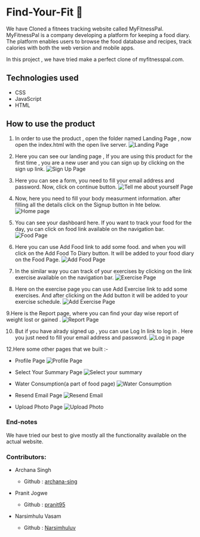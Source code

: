 # Find-Your-Fit :muscle:

We have Cloned a fitnees tracking website called MyFitnessPal.
MyFitnessPal is a company developing a platform for keeping a food diary. 
The platform enables users to browse the food database and recipes, track calories with both the web version and mobile apps. 

In this project , we have tried make a perfect clone of myfitnesspal.com.

## Technologies used
  
 
  * CSS
  * JavaScript
  * HTML


## How to use the product


1. In order to use the product , open the folder named Landing Page , now open the index.html with the open live server.
![Landing Page](https://github.com/pranit95/Find-Your-Fit/blob/main/My_Fitness_Pal_Clone/screenshots/Landing%20page.PNG)

2. Here you can see our landing page , If you are using this product for the first time , you are a new user and you can sign up by clicking on the sign up link.
![Sign Up Page](https://github.com/pranit95/Find-Your-Fit/blob/main/My_Fitness_Pal_Clone/screenshots/Sign%20Up%20Account%20Information%20page.PNG)

3. Here you can see a form, you need to fill your email address and password. Now, click on continue button.
![Tell me about yourself Page](https://github.com/pranit95/Find-Your-Fit/blob/main/My_Fitness_Pal_Clone/screenshots/tell%20me%20about%20yourself%20page.PNG)

4. Now, here you need to fill your body measurment information. after filling all the details click on the Signup button in hte below.
 ![Home page](https://github.com/pranit95/Find-Your-Fit/blob/main/My_Fitness_Pal_Clone/screenshots/My_home_page.PNG)
 
5. You can see your dashboard here. If you want to track your food for the day, yu can click on food link available on the navigation bar.
![Food Page](https://github.com/pranit95/Find-Your-Fit/blob/main/My_Fitness_Pal_Clone/screenshots/Food_page.PNG)

6. Here you can use Add Food link to add some food. and when you will click on the Add Food To Diary button. It will be added to your food diary on the Food Page.
![Add Food Page](https://github.com/pranit95/Find-Your-Fit/blob/main/My_Fitness_Pal_Clone/screenshots/Add_food_page.PNG)

7. In the similar way you can track of your exercises by clicking on the link exercise available on the navigation bar.
![Exercise Page](https://github.com/pranit95/Find-Your-Fit/blob/main/My_Fitness_Pal_Clone/screenshots/Exercise%20page.PNG)

8. Here on the exercise page you can use Add Exercise link to add some exercises. And after clicking on the Add button it will be added to your exercise schedule.
![Add Exercise Page](https://github.com/pranit95/Find-Your-Fit/blob/main/My_Fitness_Pal_Clone/screenshots/Add%20Exercise%20Page.PNG)

9.Here is the Report page, where you can find your day wise report of weight lost or gained . 
![Report Page](https://github.com/pranit95/Find-Your-Fit/blob/main/My_Fitness_Pal_Clone/screenshots/Report%20Page.PNG)

10. But if you have alrady signed up , you can use Log In link to log in . Here you just need to fill your email address and password.
![Log in page](https://github.com/pranit95/Find-Your-Fit/blob/main/My_Fitness_Pal_Clone/screenshots/login.PNG)

12.Here some other pages that we built :-
  * Profile Page
  ![Profile Page](https://github.com/pranit95/Find-Your-Fit/blob/main/My_Fitness_Pal_Clone/screenshots/Profile%20page%20image.PNG)
  
  * Select Your Summary Page
  ![Select your summary](https://github.com/pranit95/Find-Your-Fit/blob/main/My_Fitness_Pal_Clone/screenshots/My_home_select_summary_page.PNG)
  
  * Water Consumption(a part of food page)
  ![Water Consumption](https://github.com/pranit95/Find-Your-Fit/blob/main/My_Fitness_Pal_Clone/screenshots/Water_consumption%20screenshot.PNG)
  
  * Resend Email Page
  ![Resend Email](https://github.com/pranit95/Find-Your-Fit/blob/main/My_Fitness_Pal_Clone/screenshots/resend%20email%20image.PNG)
  
  * Upload Photo Page
  ![Upload Photo](https://github.com/pranit95/Find-Your-Fit/blob/main/My_Fitness_Pal_Clone/screenshots/upload_photo%20image.PNG)


### End-notes
We have tried our best to give mostly all the functionality available on the actual website.

### Contributors:

* Archana Singh

  * Github : [archana-sing](https://github.com/archana-sing)
  
* Pranit Jogwe

  * Github : [pranit95](https://github.com/pranit95)
  
* Narsimhulu Vasam

  * Github : [Narsimhuluv](https://github.com/Narasimhuluv)
